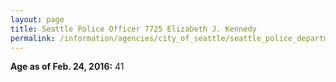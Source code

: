 ```yaml
---
layout: page
title: Seattle Police Officer 7725 Elizabeth J. Kennedy
permalink: /information/agencies/city_of_seattle/seattle_police_department/copbook/7725/
---
```


**Age as of Feb. 24, 2016:** 41

